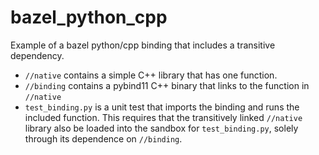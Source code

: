 # bazel_python_cpp

Example of a bazel python/cpp binding that includes a transitive dependency.

- `//native` contains a simple C++ library that has one function.
- `//binding` contains a pybind11 C++ binary that links to the function in `//native`
- `test_binding.py` is a unit test that imports the binding and runs the included
  function. This requires that the transitively linked `//native` library also be
  loaded into the sandbox for `test_binding.py`, solely through its dependence
  on `//binding`.

